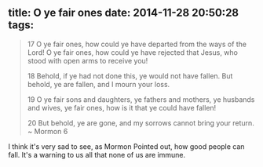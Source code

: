 title: O ye fair ones
date: 2014-11-28 20:50:28
tags:
---
> 17 O ye fair ones, how could ye have departed from the ways of the Lord! O ye fair ones, how could ye have rejected that Jesus, who stood with open arms to receive you!
> 
> 18 Behold, if ye had not done this, ye would not have fallen. But behold, ye are fallen, and I mourn your loss.
> 
> 19 O ye fair sons and daughters, ye fathers and mothers, ye husbands and wives, ye fair ones, how is it that ye could have fallen!
> 
> 20 But behold, ye are gone, and my sorrows cannot bring your return.
> ~ Mormon 6

I think it's very sad to see, as Mormon Pointed out, how good people can fall. It's a warning to us all that none of us are immune. 
